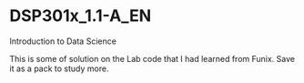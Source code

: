 # DSP301x_1.1-A_EN
Introduction to Data Science

This is some of solution on the Lab code that I had learned from Funix. Save it as a pack to study more.
